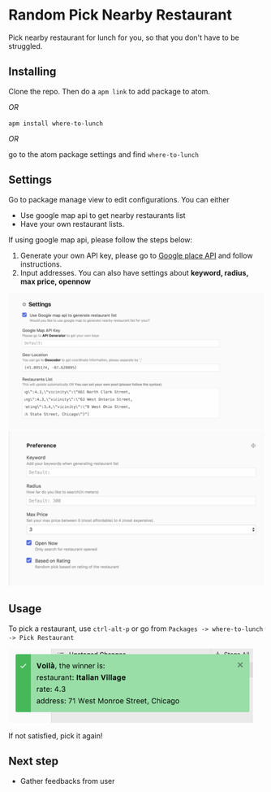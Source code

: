 # Random Pick Nearby Restaurant
Pick nearby restaurant for lunch for you, so that you don't have to be struggled.

## Installing
Clone the repo. Then do a `apm link` to add package to atom.

*OR*

`apm install where-to-lunch`

*OR*

go to the atom package settings and find `where-to-lunch`

## Settings
Go to package manage view to edit configurations.
You can either
- Use google map api to get nearby restaurants list
- Have your own restaurant lists.

If using google map api, please follow the steps below:
1. Generate your own API key, please go to [Google place API](https://developers.google.com/places/web-service/get-api-key) and follow instructions.
2. Input addresses. You can also have settings about **keyword, radius, max price, opennow**

![settings](where-to-lunch-settings.png)
![settings](where-to-lunch-preference.png)

## Usage
To pick a restaurant, use `ctrl-alt-p` or go from `Packages -> where-to-lunch -> Pick Restaurant`

![winner result](where-to-lunch-result.png)

If not satisfied, pick it again!

## Next step
- Gather feedbacks from user
